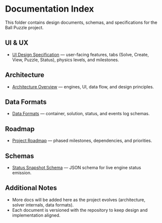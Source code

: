 # Documentation Index

This folder contains design documents, schemas, and specifications for the Ball Puzzle project.

## UI & UX
- [UI Design Specification](ui_design.md) — user-facing features, tabs (Solve, Create, View, Puzzle, Status), physics levels, and milestones.

## Architecture
- [Architecture Overview](architecture.md) — engines, UI, data flow, and design principles.

## Data Formats
- [Data Formats](data_formats.md) — container, solution, status, and events log schemas.

## Roadmap
- [Project Roadmap](roadmap.md) — phased milestones, dependencies, and priorities.

## Schemas
- [Status Snapshot Schema](schemas/status_snapshot.v1.json) — JSON schema for live engine status emission.

## Additional Notes
- More docs will be added here as the project evolves (architecture, solver internals, data formats).
- Each document is versioned with the repository to keep design and implementation aligned.
